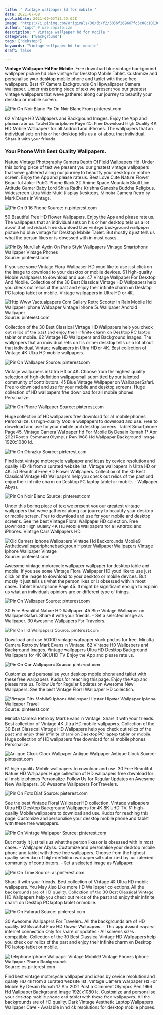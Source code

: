```yaml
---
title: " Vintage wallpaper hd for mobile "
date: 2021-07-08
publishDate: 2021-05-03T12:55:03Z
image: "https://i.pinimg.com/originals/30/6b/f2/306bf2696d7fc5c08c10136ef9959140.jpg"
author: "Lupo" # use capitalize
description: " Vintage wallpaper hd for mobile "
categories: ["Background"]
tags: ["dekstop"]
keywords: "Vintage wallpaper hd for mobile"
draft: false

---
```



**Vintage Wallpaper Hd For Mobile**. Free download blue vintage background wallpaper picture hd blue vintage for Desktop Mobile Tablet. Customize and personalise your desktop mobile phone and tablet with these free wallpapers. Best 47 Camera Backgrounds On Hipwallpaper Camera Wallpaper. Under this boring piece of text we present you our greatest vintage wallpapers that weve gathered along our journey to beautify your desktop or mobile screen.

![Pin On Noir Blanc](https://i.pinimg.com/originals/3b/c6/b0/3bc6b0498db86dfbbe2ba3aad2c42d31.jpg "Pin On Noir Blanc")
Pin On Noir Blanc From pinterest.com


62 Vintage HD Wallpapers and Background Images. Enjoy the App and please rate us. Tablet Smartphone Page 45. Free Download High Quality 4K HD Mobile Wallpapers for all Android and iPhones. The wallpapers that an individual sets on his or her desktop tells us a lot about that individual. Share it with your friends.

### Your Phone With Best Quality Wallpapers.

Nature Vintage Photography Camera Depth Of Field Wallpapers Hd. Under this boring piece of text we present you our greatest vintage wallpapers that weve gathered along our journey to beautify your desktop or mobile screen. Enjoy the App and please rate us. Best Love Cute Nature Flower Beautiful Joker PubG iPhone Black 3D Anime Space Mountain Skull Lion Attitude Gamer Baby Lord Shiva Radha Krishna Ganesha Buddha Religious. Widescreen Ultra Wide Multi Display Desktops. Minolta Camera Retro by Mark Evans in Vintage.


![Pin On 9 16 Phone](https://i.pinimg.com/originals/e5/52/72/e55272def728a7b1e0e7cbeaee81b91b.jpg "Pin On 9 16 Phone")
Source: in.pinterest.com

50 Beautiful Free HD Flower Wallpapers. Enjoy the App and please rate us. The wallpapers that an individual sets on his or her desktop tells us a lot about that individual. Free download blue vintage background wallpaper picture hd blue vintage for Desktop Mobile Tablet. But mostly it just tells us what the person likes or is obsessed with in most cases.

![Pin By Nurullah Aydin On Paris Style Wallpapers Vintage Smartphone Wallpaper Vintage Phones](https://i.pinimg.com/originals/42/02/25/420225852ecd52002369db7a0444eb0f.jpg "Pin By Nurullah Aydin On Paris Style Wallpapers Vintage Smartphone Wallpaper Vintage Phones")
Source: pinterest.com

If you see some Vintage Floral Wallpaper HD youd like to use just click on the image to download to your desktop or mobile devices. 61 high-quality Mobile wallpapers to download and use. 47 Vintage Wallpaper For Desktop And Mobile. Collection of the 30 Best Classical Vintage HD Wallpapers help you check out relics of the past and enjoy their infinite charm on Desktop PC laptop tablet or mobile. Vintage wallpapers in Ultra HD or 4K.

![Http Www Vactualpapers Com Gallery Retro Scooter In Rain Mobile Hd Wallpaper Iphone Wallpaper Vintage Iphone 5s Wallpaper Android Wallpaper](https://i.pinimg.com/originals/1e/ea/2f/1eea2fd35682033d1d35a009bd35379e.jpg "Http Www Vactualpapers Com Gallery Retro Scooter In Rain Mobile Hd Wallpaper Iphone Wallpaper Vintage Iphone 5s Wallpaper Android Wallpaper")
Source: pinterest.com

Collection of the 30 Best Classical Vintage HD Wallpapers help you check out relics of the past and enjoy their infinite charm on Desktop PC laptop tablet or mobile. 62 Vintage HD Wallpapers and Background Images. The wallpapers that an individual sets on his or her desktop tells us a lot about that individual. Vintage wallpapers in Ultra HD or 4K. Best collection of Vintage 4K Ultra HD mobile wallpapers.

![Pin On Wallpaper](https://i.pinimg.com/originals/50/30/d2/5030d297d246918db4aef62170bb94d0.jpg "Pin On Wallpaper")
Source: pinterest.com

Vintage wallpapers in Ultra HD or 4K. Choose from the highest quality selection of high-definition wallpapersall submitted by our talented community of contributors. 45 Blue Vintage Wallpaper on WallpaperSafari. Free to download and use for your mobile and desktop screens. Huge collection of HD wallpapers free download for all mobile phones Personalize.

![Pin On Phone Wallpaper](https://i.pinimg.com/originals/da/7c/c3/da7cc3dfe446f9d2f3239070cf67c64b.jpg "Pin On Phone Wallpaper")
Source: pinterest.com

Huge collection of HD wallpapers free download for all mobile phones Personalize. 61 high-quality Mobile wallpapers to download and use. Free to download and use for your mobile and desktop screens. Tablet Smartphone Page 45. Vintage Camera Wallpaper Hd For Mobile By Desain Rumah 17 Apr 2021 Post a Comment Olympus Pen 1966 Hd Wallpaper Background Image 1920x1080 Id.

![Pin On Obrazky](https://i.pinimg.com/originals/d8/3a/c0/d83ac06bbc1bde4ee63f41d18dc8e3e0.jpg "Pin On Obrazky")
Source: pinterest.com

Find best vintage motorcycle wallpaper and ideas by device resolution and quality HD 4k from a curated website list. Vintage wallpapers in Ultra HD or 4K. 50 Beautiful Free HD Flower Wallpapers. Collection of the 30 Best Classical Vintage HD Wallpapers help you check out relics of the past and enjoy their infinite charm on Desktop PC laptop tablet or mobile. - Wallpaper Abyss.

![Pin On Noir Blanc](https://i.pinimg.com/originals/3b/c6/b0/3bc6b0498db86dfbbe2ba3aad2c42d31.jpg "Pin On Noir Blanc")
Source: pinterest.com

Under this boring piece of text we present you our greatest vintage wallpapers that weve gathered along our journey to beautify your desktop or mobile screen. Free to download and use for your mobile and desktop screens. See the best Vintage Floral Wallpaper HD collection. Free Download High Quality 4K HD Mobile Wallpapers for all Android and iPhones. Vintage Cars Wallpapers HD.

![Old Camera Iphone Wallpapers Vintage Hd Backgrounds Mobile9 Astheticwallpaperiphonebackgroun Hipster Wallpaper Wallpapers Vintage Iphone Wallpaper Vintage](https://i.pinimg.com/originals/d2/7d/ad/d27dadd3a4bdc50dc086e3bb81e53920.jpg "Old Camera Iphone Wallpapers Vintage Hd Backgrounds Mobile9 Astheticwallpaperiphonebackgroun Hipster Wallpaper Wallpapers Vintage Iphone Wallpaper Vintage")
Source: pinterest.com

Awesome vintage motorcycle wallpaper wallpaper for desktop table and mobile. If you see some Vintage Floral Wallpaper HD youd like to use just click on the image to download to your desktop or mobile devices. But mostly it just tells us what the person likes or is obsessed with in most cases. Tablet Smartphone Page 45. It might be significant enough to explain us what an individuals opinions are on different type of things.

![Pin On Wallpaper](https://i.pinimg.com/originals/f1/7b/32/f17b32b3166bdb68b8354d6c461813f7.jpg "Pin On Wallpaper")
Source: pinterest.com

30 Free Beautiful Nature HD Wallpaper. 45 Blue Vintage Wallpaper on WallpaperSafari. Share it with your friends. - Set a selected image as Wallpaper. 30 Awesome Wallpapers For Travelers.

![Pin On Hd Wallpapers](https://i.pinimg.com/originals/24/4d/03/244d038e85e539aa238ad7ebc3f64f39.jpg "Pin On Hd Wallpapers")
Source: pinterest.com

Download and use 50000 vintage wallpaper stock photos for free. Minolta Camera Retro by Mark Evans in Vintage. 62 Vintage HD Wallpapers and Background Images. Vintage wallpapers Ultra HD Desktop Background Wallpapers for 4K 8K UHD TV. Enjoy the App and please rate us.

![Pin On Car Wallpapers](https://i.pinimg.com/originals/cd/fd/64/cdfd646111845436dd7734abde93ca56.jpg "Pin On Car Wallpapers")
Source: pinterest.com

Customize and personalise your desktop mobile phone and tablet with these free wallpapers. Kudos for reaching this page. Enjoy the App and please rate us. Follow Us for Regular Updates on Awesome New Wallpapers. See the best Vintage Floral Wallpaper HD collection.

![Vintage City Mobile9 Iphone Wallpaper Hipster Hipster Wallpaper Iphone Wallpaper Travel](https://i.pinimg.com/originals/d2/3f/91/d23f91ceebc6bc33fb2f44ca313de90d.jpg "Vintage City Mobile9 Iphone Wallpaper Hipster Hipster Wallpaper Iphone Wallpaper Travel")
Source: pinterest.com

Minolta Camera Retro by Mark Evans in Vintage. Share it with your friends. Best collection of Vintage 4K Ultra HD mobile wallpapers. Collection of the 30 Best Classical Vintage HD Wallpapers help you check out relics of the past and enjoy their infinite charm on Desktop PC laptop tablet or mobile. Huge collection of HD wallpapers free download for all mobile phones Personalize.

![Antique Clock Clock Wallpaper Antique Wallpaper Antique Clock](https://i.pinimg.com/originals/09/63/23/096323d6fba01d28141927cf92478d8f.jpg "Antique Clock Clock Wallpaper Antique Wallpaper Antique Clock")
Source: pinterest.com

61 high-quality Mobile wallpapers to download and use. 30 Free Beautiful Nature HD Wallpaper. Huge collection of HD wallpapers free download for all mobile phones Personalize. Follow Us for Regular Updates on Awesome New Wallpapers. 30 Awesome Wallpapers For Travelers.

![Pin On Foto Diaf](https://i.pinimg.com/originals/65/8a/81/658a81399776d77cd873309ed5cd3b44.jpg "Pin On Foto Diaf")
Source: pinterest.com

See the best Vintage Floral Wallpaper HD collection. Vintage wallpapers Ultra HD Desktop Background Wallpapers for 4K 8K UHD TV. 61 high-quality Mobile wallpapers to download and use. Kudos for reaching this page. Customize and personalise your desktop mobile phone and tablet with these free wallpapers.

![Pin On Vintage Wallpaper](https://i.pinimg.com/originals/94/c2/02/94c2029b3b990018f77cbb5e0485f4a8.jpg "Pin On Vintage Wallpaper")
Source: pinterest.com

But mostly it just tells us what the person likes or is obsessed with in most cases. - Wallpaper Abyss. Customize and personalise your desktop mobile phone and tablet with these free wallpapers. Choose from the highest quality selection of high-definition wallpapersall submitted by our talented community of contributors. - Set a selected image as Wallpaper.

![Pin On Time](https://i.pinimg.com/originals/a5/57/70/a55770e5ae0032616506e9fa6d91507f.jpg "Pin On Time")
Source: ar.pinterest.com

Share it with your friends. Best collection of Vintage 4K Ultra HD mobile wallpapers. You May Also Like more HD Wallpaper collections. All the backgrounds are of HD quality. Collection of the 30 Best Classical Vintage HD Wallpapers help you check out relics of the past and enjoy their infinite charm on Desktop PC laptop tablet or mobile.

![Pin On Fahrrad](https://i.pinimg.com/736x/64/14/31/64143145d8d727d46038c7b7e5bf648f.jpg "Pin On Fahrrad")
Source: pinterest.com

30 Awesome Wallpapers For Travelers. All the backgrounds are of HD quality. 50 Beautiful Free HD Flower Wallpapers. - This app doesnt require internet connection Only for share or updates - All screens sizes compatible. Collection of the 30 Best Classical Vintage HD Wallpapers help you check out relics of the past and enjoy their infinite charm on Desktop PC laptop tablet or mobile.

![Telephone Iphone Wallpaper Vintage Mobile9 Vintage Phones Iphone Wallpaper Phone Backgrounds](https://i.pinimg.com/originals/30/6b/f2/306bf2696d7fc5c08c10136ef9959140.jpg "Telephone Iphone Wallpaper Vintage Mobile9 Vintage Phones Iphone Wallpaper Phone Backgrounds")
Source: es.pinterest.com

Find best vintage motorcycle wallpaper and ideas by device resolution and quality HD 4k from a curated website list. Vintage Camera Wallpaper Hd For Mobile By Desain Rumah 17 Apr 2021 Post a Comment Olympus Pen 1966 Hd Wallpaper Background Image 1920x1080 Id. Customize and personalise your desktop mobile phone and tablet with these free wallpapers. All the backgrounds are of HD quality. Dark Vintage Aesthetic Laptop Wallpapers Wallpaper Cave - Available in hd 4k resolutions for desktop mobile phones.

